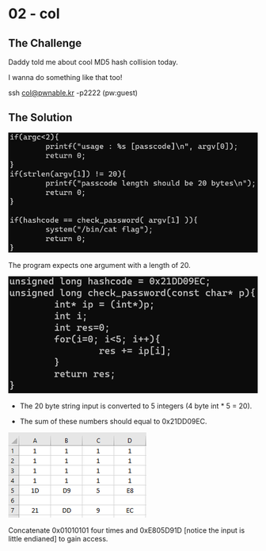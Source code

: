 # 02 - col



## The Challenge



Daddy told me about cool MD5 hash collision today.



I wanna do something like that too!



ssh col@pwnable.kr -p2222 \(pw:guest\)



## The Solution



![](/.gitbook/assets/image%20%282%29.png)



The program expects one argument with a length of 20.



![](/.gitbook/assets/image%20%283%29.png)



* The 20 byte string input is converted to 5 integers \(4 byte int \* 5 = 20\).

* The sum of these numbers should equal to 0x21DD09EC.



![](/.gitbook/assets/image%20%284%29.png)



Concatenate 0x01010101 four times and 0xE805D91D \[notice the input is little endianed\] to gain access.



